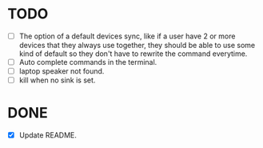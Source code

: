 # TODO

- [ ] The option of a default devices sync, like if a user have 2 or more devices that they always use together, they should be able to use some kind of default so they don't have to rewrite the command everytime.
- [ ] Auto complete commands in the terminal.
- [ ] laptop speaker not found.
- [ ] kill when no sink is set.

# DONE

- [x] Update README.
